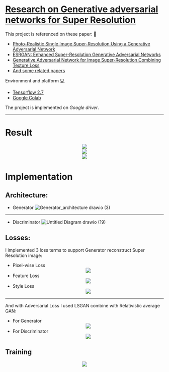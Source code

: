 # [Research on Generative adversarial networks for Super Resolution](https://github.com/dang3tion/Colab-Super_resolution)
This project is referenced on these paper:
:bookmark_tabs:
* [Photo-Realistic Single Image Super-Resolution Using a Generative Adversarial Network](https://arxiv.org/abs/1609.04802)
* [ESRGAN: Enhanced Super-Resolution Generative Adversarial Networks](https://arxiv.org/abs/1809.00219)
* [Generative Adversarial Network for Image
Super-Resolution Combining Texture Loss](https://pdfs.semanticscholar.org/f35f/c5b6237c21f36fc3f00c45dba070e8242c23.pdf)
* [And some related papers](https://github.com/dang3tion/Super-Resolution-Documentary/tree/main/Necessary%20Document)

Environment and platform :computer:
* [Tensorflow 2.7](https://www.tensorflow.org/)
* [Google Colab](https://colab.research.google.com/)

The project is implemented on *Google driver*.
****
# Result
<div align="center"><img src="https://user-images.githubusercontent.com/65795540/157159117-746ec97e-1c8f-46a5-af08-fd75b7384400.png" /></div>
<div align="center"><img src="https://user-images.githubusercontent.com/65795540/157159241-47a06427-971c-4941-9878-4486312222d6.png" /></div>
<div align="center"><img src="https://user-images.githubusercontent.com/65795540/157159279-5437da3b-275a-4f48-9fe1-12203d494fad.png" /></div>

# Implementation
## Architecture:
* Generator ![Generator_architecture drawio (3)](https://user-images.githubusercontent.com/65795540/157160094-052d634d-8cd3-4bce-9fa9-dbd78326452c.png)
****
* Discriminator ![Untitled Diagram drawio (19)](https://user-images.githubusercontent.com/65795540/157160143-6120ab37-76ed-4d26-ac65-5147e0eb1cc9.png)
## Losses:
I implemented 3 loss terms to support Generator reconstruct Super Resolution image:
* Pixel-wise Loss <div align="center"><img src="https://user-images.githubusercontent.com/65795540/157160693-91454525-5ada-43d0-ad14-5d614952ba4f.png" /></div>
* Feature Loss <div align="center"><img src="https://user-images.githubusercontent.com/65795540/157160736-6d120d19-74be-420e-8d49-9c439bff8aab.png" /></div>
* Style Loss <div align="center"><img src="https://user-images.githubusercontent.com/65795540/157160776-d33d4261-059f-46cf-a996-4d28eb855796.png" /></div>
****

And with Adversarial Loss I used LSGAN combine with Relativistic average GAN:
* For Generator <div align="center"><img src="https://user-images.githubusercontent.com/65795540/157160928-24f85c65-2821-47d1-ac63-988d9e3df9c7.png" /></div>
* For Discriminator <div align="center"><img src="https://user-images.githubusercontent.com/65795540/157160963-bab6474a-ab60-4c5f-9bb9-6c927b020963.png" /></div>
## Training
<div align="center"><img src="https://user-images.githubusercontent.com/65795540/157162499-7cd8ee32-b6cb-4403-ae7e-cc478979feba.png" /></div>






